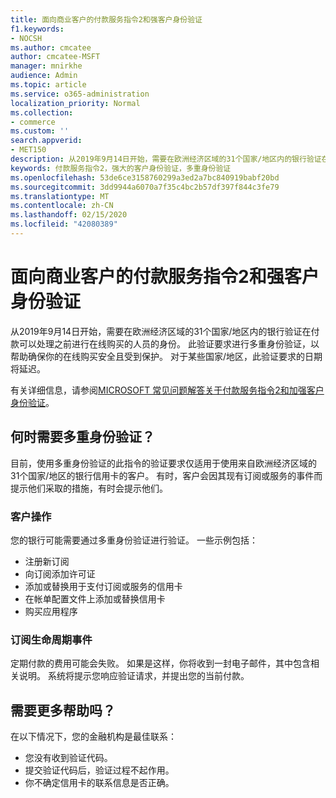 ```yaml
---
title: 面向商业客户的付款服务指令2和强客户身份验证
f1.keywords:
- NOCSH
ms.author: cmcatee
author: cmcatee-MSFT
manager: mnirkhe
audience: Admin
ms.topic: article
ms.service: o365-administration
localization_priority: Normal
ms.collection:
- commerce
ms.custom: ''
search.appverid:
- MET150
description: 从2019年9月14日开始，需要在欧洲经济区域的31个国家/地区内的银行验证在付款可以处理之前进行在线购买的人员的身份。
keywords: 付款服务指令2，强大的客户身份验证，多重身份验证
ms.openlocfilehash: 53de6ce3158760299a3ed2a7bc840919babf20bd
ms.sourcegitcommit: 3dd9944a6070a7f35c4bc2b57df397f844c3fe79
ms.translationtype: MT
ms.contentlocale: zh-CN
ms.lasthandoff: 02/15/2020
ms.locfileid: "42080389"
---
```

# <a name="payment-services-directive-2-and-strong-customer-authentication-for-commercial-customers"></a>面向商业客户的付款服务指令2和强客户身份验证

从2019年9月14日开始，需要在欧洲经济区域的31个国家/地区内的银行验证在付款可以处理之前进行在线购买的人员的身份。 此验证要求进行多重身份验证，以帮助确保你的在线购买安全且受到保护。 对于某些国家/地区，此验证要求的日期将延迟。 

有关详细信息，请参阅[MICROSOFT 常见问题解答关于付款服务指令2和加强客户身份验证](https://support.microsoft.com/help/4517854/microsoft-account-open-banking-customer-authentication)。

## <a name="when-is-multi-factor-authentication-required"></a>何时需要多重身份验证？

目前，使用多重身份验证的此指令的验证要求仅适用于使用来自欧洲经济区域的31个国家/地区的银行信用卡的客户。 有时，客户会因其现有订阅或服务的事件而提示他们采取的措施，有时会提示他们。

### <a name="customer-actions"></a>客户操作

您的银行可能需要通过多重身份验证进行验证。 一些示例包括：
- 注册新订阅
- 向订阅添加许可证
- 添加或替换用于支付订阅或服务的信用卡
- 在帐单配置文件上添加或替换信用卡
- 购买应用程序

### <a name="subscription-lifecycle-events"></a>订阅生命周期事件

定期付款的费用可能会失败。 如果是这样，你将收到一封电子邮件，其中包含相关说明。 系统将提示您响应验证请求，并提出您的当前付款。

## <a name="need-more-help"></a>需要更多帮助吗？

在以下情况下，您的金融机构是最佳联系：
- 您没有收到验证代码。  
- 提交验证代码后，验证过程不起作用。
- 你不确定信用卡的联系信息是否正确。
